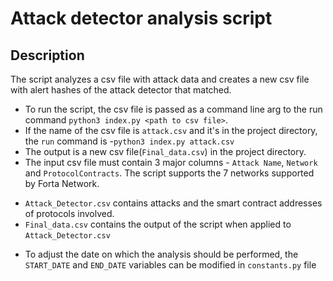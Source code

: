 # Attack detector analysis script

## Description
The script analyzes a csv file with attack data and creates a new csv file with alert hashes of the attack detector that matched.
* To run the script, the csv file is passed as a command line arg to the run command `python3 index.py <path to csv file>`.
* If the name of the csv file is `attack.csv` and it's in the project directory, the `run` command is -`python3 index.py attack.csv`
* The output is a new csv file(`Final_data.csv`) in the project directory.
* The input csv file must contain 3 major columns - `Attack Name`, `Network` and `ProtocolContracts`.  The script supports the 7 networks supported by Forta Network.
- `Attack_Detector.csv` contains attacks and the smart contract addresses of protocols involved.
- `Final_data.csv` contains the output of the script when applied to `Attack_Detector.csv`
* To adjust the date on which the analysis should be performed, the `START_DATE` and `END_DATE` variables can be modified in `constants.py` file

